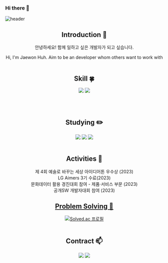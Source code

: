 ### Hi there 👋

<!--
**johnhuh619/johnhuh619** is a ✨ _special_ ✨ repository because its `README.md` (this file) appears on your GitHub profile.

Here are some ideas to get you started:

- 🔭 I’m currently working on ...
- 🌱 I’m currently learning ...
- 👯 I’m looking to collaborate on ...
- 🤔 I’m looking for help with ...
- 💬 Ask me about ...
- 📫 How to reach me: ...
- 😄 Pronouns: ...
- ⚡ Fun fact: ...
-->

<!-- 헤더 -->
![header](https://capsule-render.vercel.app/api?type=slice&color=auto&height=200&section=header&text=Hello&desc=I'm%20JaewonHuh&fontSize=60&rotate=14&fontAlignY=25&fontAlign=75&descAlignY=43&descAlign=80&&animation=twinkling)

<div align=center>
<!--소개-->
  
  ## Introduction :raised_hands:
안녕하세요! 함께 일하고 싶은 개발자가 되고 싶습니다.

Hi, I'm Jaewon Huh. Aim to be an developer whom others want to work with
<br/><br/>
 
 <!--기술스택-->
  ## Skill :four_leaf_clover:

  <img src="https://img.shields.io/badge/Kotlin-7F52FF?&style=for-the-badge&logo=kotlin&logoColor=white"/>
  <img src="https://img.shields.io/badge/Python-3776AB?style=for-the-badge&logo=Python&logoColor=white">
  
<br/><br/>
  
 <!--공부중 -->
 
  ## Studying :pencil2: 
  <img src="https://img.shields.io/badge/Java-007396.svg?style=for-the-badge"/>
  <img src="https://img.shields.io/badge/spring-%236DB33F.svg?style=for-the-badge&logo=spring&logoColor=white"/>
  <img src="https://img.shields.io/badge/Kotlin-7F52FF?&style=for-the-badge&logo=kotlin&logoColor=white"/>
  <br/><br/>

## Activities :running:
제 4회 예술로 바꾸는 세상 아이디어톤 우수상 (2023)
<br/>
LG Aimers 3기 수료(2023)
<br/>
문화데이터 활용 경진대회 참여 - 제품·서비스 부문 (2023)
<br/>
공개SW 개발자대회 참여 (2023)
<br/>

 <!--알고리즘 -->
 <a href="https://github.com/JJongmen/Algorithm" > 
 
 ## Problem Solving :muscle: 
[![Solved.ac 프로필](http://mazassumnida.wtf/api/v2/generate_badge?boj=johnhuh619)](https://solved.ac/johnhuh619)
 <br/><br/>
## Contract :mailbox:
  <a href="mailto:pjy90123@gmail.com"><img src="https://img.shields.io/badge/Gmail-d14836?style=flat&logo=Gmail&logoColor=white&link=mailto:jaewonheo666@gmail.com"/></a>
  <a href="mailto:wkdl301@naver.com"><img src="https://img.shields.io/badge/Naver-03C75A?style=flat&logo=Naver&logoColor=white&link=mailto:hnwoon619@naver.com"/></a>
